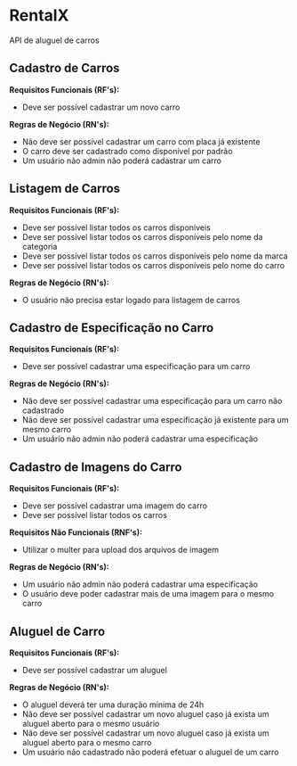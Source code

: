 # RentalX

API de aluguel de carros

## Cadastro de Carros

**Requisitos Funcionais (RF's):**

- Deve ser possível cadastrar um novo carro

**Regras de Negócio (RN's):**

- Não deve ser possível cadastrar um carro com placa já existente
- O carro deve ser cadastrado como disponível por padrão
- Um usuário não admin não poderá cadastrar um carro

## Listagem de Carros

**Requisitos Funcionais (RF's):**

- Deve ser possível listar todos os carros disponíveis
- Deve ser possível listar todos os carros disponíveis pelo nome da categoria
- Deve ser possível listar todos os carros disponíveis pelo nome da marca
- Deve ser possível listar todos os carros disponíveis pelo nome do carro

**Regras de Negócio (RN's):**

- O usuário não precisa estar logado para listagem de carros

## Cadastro de Especificação no Carro

**Requisitos Funcionais (RF's):**

- Deve ser possível cadastrar uma especificação para um carro

**Regras de Negócio (RN's):**

- Não deve ser possível cadastrar uma especificação para um carro não cadastrado
- Não deve ser possível cadastrar uma especificação já existente para um mesmo carro
- Um usuário não admin não poderá cadastrar uma especificação

## Cadastro de Imagens do Carro

**Requisitos Funcionais (RF's):**

- Deve ser possível cadastrar uma imagem do carro
- Deve ser possível listar todos os carros

**Requisitos Não Funcionais (RNF's):**

- Utilizar o multer para upload dos arquivos de imagem

**Regras de Negócio (RN's):**

- Um usuário não admin não poderá cadastrar uma especificação
- O usuário deve poder cadastrar mais de uma imagem para o mesmo carro

## Aluguel de Carro

**Requisitos Funcionais (RF's):**

- Deve ser possível cadastrar um aluguel

**Regras de Negócio (RN's):**

- O aluguel deverá ter uma duração mínima de 24h
- Não deve ser possível cadastrar um novo aluguel caso já exista um aluguel aberto para o mesmo usuário
- Não deve ser possível cadastrar um novo aluguel caso já exista um aluguel aberto para o mesmo carro
- Um usuário não cadastrado não poderá efetuar o aluguel de um carro
